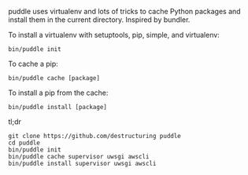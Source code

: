 puddle uses virtualenv and lots of tricks to cache Python packages and
install them in the current directory.  Inspired by bundler.

To install a virtualenv with setuptools, pip, simple, and virtualenv:

    bin/puddle init

To cache a pip:

    bin/puddle cache [package]

To install a pip from the cache:

    bin/puddle install [package]

tl;dr

    git clone https://github.com/destructuring puddle
    cd puddle
    bin/puddle init
    bin/puddle cache supervisor uwsgi awscli
    bin/puddle install supervisor uwsgi awscli
